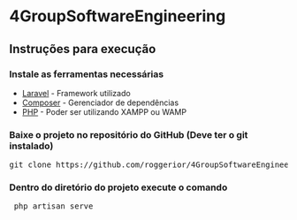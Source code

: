 # 4GroupSoftwareEngineering
## Instruções para execução 
### Instale as ferramentas necessárias
* [Laravel](https://laravel.com/docs/5.6/) - Framework utilizado
* [Composer](https://getcomposer.org/) - Gerenciador de dependências
* [PHP](http://php.net/downloads.php) - Poder ser utilizando XAMPP ou WAMP
### Baixe o projeto no repositório do GitHub (Deve ter o git instalado)
<pre>git clone https://github.com/roggerior/4GroupSoftwareEngineering.git</pre>
### Dentro do diretório do projeto execute o comando
<pre> php artisan serve </pre>
